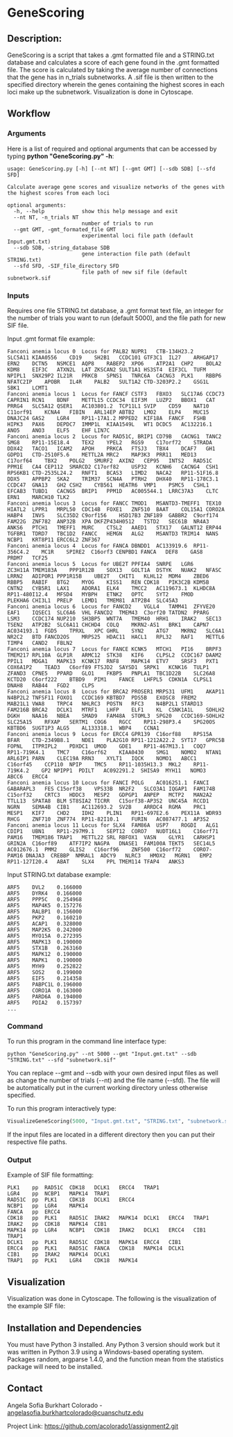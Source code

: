 # GeneScoring

## Description: 

GeneScoring is a script that takes a .gmt formatted file and a STRING.txt database and calculates a score of each gene
found in the .gmt formatted file. The score is calculated by taking the average number of connections that the gene
has in n_trials subnetworks. A .sif file is then written to the specified directory wherein the genes containing the
highest scores in each loci make up the subnetwork. Visualization is done in Cytoscape.

## Workflow

### Arguments 

Here is a list of required and optional arguments that can be accessed by 
typing **python "GeneScoring.py" -h**: 

```text
usage: GeneScoring.py [-h] [--nt NT] [--gmt GMT] [--sdb SDB] [--sfd SFD]

Calculate average gene scores and visualize networks of the genes with the highest scores from each loci

optional arguments:
  -h, --help            show this help message and exit
  --nt NT, -n_trials NT
                        number of trials to run
  --gmt GMT, -gmt_formated_file GMT
                        experimental loci file path (default Input.gmt.txt)
  --sdb SDB, -string_database SDB
                        gene interaction file path (default STRING.txt)
  --sfd SFD, -SIF_file_directory SFD
                        file path of new sif file (default subnetwork.sif

```
### Inputs 

Requires one file STRING.txt database, a .gmt format text file, an integer
for the number of trials you want to run (default 5000), and the file path for new SIF file. 

Input .gmt format file example: 

```text
Fanconi anemia locus 0	Locus for PALB2	NUPR1	CTB-134H23.2	SLC5A11	KIAA0556	CD19	SH2B1	CCDC101	GTF3C1	IL27	ARHGAP17	ERN2	DCTN5	NSMCE1	AQP8	RABEP2	XPO6	ATP2A1	CHP2	BOLA2	KDM8	EIF3C	ATXN2L	LAT	ZKSCAN2	SULT1A1	HS3ST4	EIF3CL	TUFM	NPIPL1	SNX29P2	IL21R	PRKCB	SPNS1	TNRC6A	CACNG3	PLK1	RBBP6	NFATC2IP	APOBR	IL4R	PALB2	SULT1A2	CTD-3203P2.2	GSG1L	SBK1	LCMT1
Fanconi anemia locus 1	Locus for FANCF	CSTF3	FBXO3	SLC17A6	CCDC73	CAPRIN1	RCN1	BDNF	METTL15	CCDC34	EIF3M	LUZP2	BBOX1	CAT	PRRG4	SLC5A12	QSER1	AC103801.2	TCP11L1	SVIP	CD59	NAT10	C11orf91	KCNA4	FIBIN	ARL14EP	ABTB2	LMO2	ELP4	MUC15	DNAJC24	GAS2	LGR4	RP11-17A1.2	MPPED2	KIF18A	FANCF	FSHB	HIPK3	PAX6	DEPDC7	IMMP1L	KIAA1549L	WT1	DCDC5	AC132216.1	ANO5	ANO3	ELF5	EHF	LIN7C
Fanconi anemia locus 2	Locus for RAD51C, BRIP1	CD79B	CACNG1	TANC2	SMG8	RP11-15E18.4	TEX2	YPEL2	RGS9	C17orf72	STRADA	DDX42	TACO1	ICAM2	APOH	PRKCA	FTSJ3	TBX4	DCAF7	GH1	GDPD1	CTD-2510F5.6	METTL2A	MRC2	MAP3K3	PRR11	MED13	C17orf64	TBX2	POLG2	SMURF2	AXIN2	CEP95	INTS2	RAD51C	PPM1E	CA4	CEP112	SMARCD2	C17orf82	USP32	KCNH6	CACNG4	CSH1	RPS6KB1	CTD-2535L24.2	RNFT1	BCAS3	LIMD2	NACA2	RP11-51F16.8	DDX5	APPBP2	SKA2	TRIM37	SCN4A	PTRH2	DHX40	RP11-178C3.1	CCDC47	GNA13	GH2	CSH2	CYB561	HEATR6	VMP1	PSMC5	CSHL1	EFCAB3	TUBD1	CACNG5	BRIP1	PPM1D	AC005544.1	LRRC37A3	CLTC	ERN1	MARCH10	TLK2
Fanconi anemia locus 3	Locus for FANCC	TMOD1	MSANTD3-TMEFF1	TEX10	HIATL2	LPPR1	MRPL50	CDC14B	FOXE1	ZNF510	BAAT	COL15A1	CORO2A	HABP4	INVS	SLC35D2	C9orf156	HSD17B3	ZNF189	GABBR2	C9orf174	FAM22G	ZNF782	ANP32B	XPA	DKFZP434H0512	TSTD2	SEC61B	NR4A3	ANKS6	PTCH1	TMEFF1	MURC	CTSL2	AAED1	STX17	GALNT12	ERP44	TGFBR1	TDRD7	TBC1D2	FANCC	HEMGN	ALG2	MSANTD3	TRIM14	NANS	NCBP1	KRT8P11	ERCC6L2	ZNF367
Fanconi anemia locus 4	Locus for FANCA	DBNDD1	AC133919.6	RP11-356C4.2	MC1R	SPIRE2	C16orf3	CENPBD1	FANCA	DEF8	GAS8	PRDM7	TCF25
Fanconi anemia locus 5	Locus for UBE2T	PPFIA4	SNRPE	LGR6	ZC3H11A	TMEM183A	PPP1R12B	SOX13	GOLT1A	DSTYK	NUAK2	NFASC	LRRN2	ADIPOR1	PPP1R15B	UBE2T	CHIT1	KLHL12	MDM4	ZBED6	RBBP5	RABIF	BTG2	MYOG	KISS1	REN	CDK18	PIK3C2B	KDM5B	CNTN2	CYB5R1	LAX1	ADORA1	ELK4	TMCC2	AC119673.1	KLHDC8A	RP11-480I12.4	MFSD4	MYBPH	ETNK2	OPTC	SYT2	FMOD	PLEKHA6	CHI3L1	PRELP	LEMD1	TMEM81	ATP2B4	SLC45A3
Fanconi anemia locus 6	Locus for FANCD2	VGLL4	TAMM41	ZFYVE20	EAF1	IQSEC1	SLC6A6	VHL	FANCD2	TMEM43	C3orf20	TATDN2	PPARG	LSM3	CCDC174	NUP210	SH3BP5	WNT7A	TMEM40	HRH1	IRAK2	SEC13	TSEN2	ATP2B2	SLC6A11	CHCHD4	COLQ	MKRN2-AS1	BRK1	CAPN7	AC034193.1	FGD5	TPRXL	XPC	GHRL	SYN2	ATG7	MKRN2	SLC6A1	NR2C2	BTD	FANCD2OS	MRPS25	HDAC11	HACL1	RPL32	RAF1	METTL6	TIMP4	CAND2	FBLN2
Fanconi anemia locus 7	Locus for FANCE	KCNK5	MTCH1	PI16	BRPF3	TMEM217	RPL10A	GLP1R	ARMC12	STK38	KIF6	CLPSL2	CCDC167	DAAM2	PPIL1	MDGA1	MAPK13	KCNK17	RNF8	MAPK14	ETV7	SRSF3	PXT1	COX6A1P2	TEAD3	C6orf89	FTSJD2	SAYSD1	SRPK1	KCNK16	TULP1	ZFAND3	CPNE5	PPARD	GLO1	FKBP5	PNPLA1	TBC1D22B	SLC26A8	KCTD20	C6orf222	BTBD9	PIM1	FANCE	LHFPL5	CDKN1A	CLPSL1	DNAH8	RAB44	FGD2	CLPS
Fanconi anemia locus 8	Locus for BRCA2	PROSER1	MRPS31	UFM1	AKAP11	N4BP2L2	TNFSF11	FOXO1	CCDC169	KBTBD7	PDS5B	EXOSC8	FREM2	MAB21L1	VWA8	TRPC4	NHLRC3	POSTN	RFC3	N4BP2L1	STARD13	FAM216B	BRCA2	DCLK1	MTRF1	LHFP	ELF1	KL	CSNK1A1L	SOHLH2	DGKH	NAA16	NBEA	SMAD9	FAM48A	STOML3	SPG20	CCDC169-SOHLH2	SLC25A15	RFXAP	SERTM1	COG6	RGCC	RP11-298P3.4	SPG20OS	KBTBD6	SUGT1P3	ALG5	AL133318.1	WBP4	CCNA1
Fanconi anemia locus 9	Locus for ERCC4	GPR139	C16orf88	RPS15A	BFAR	CTD-2349B8.1	NDE1	PLA2G10	RP11-1212A22.2	SYT17	GPRC5B	FOPNL	ITPRIPL2	PDXDC1	UMOD	GDE1	RP11-467M13.1	COQ7	RP11-719K4.1	TMC7	C16orf62	KIAA0430	SMG1	NOMO2	NTAN1	ARL6IP1	PARN	CLEC19A	RRN3	XYLT1	IQCK	NOMO1	ABCC1	C16orf45	CCP110	NPIP	TMC5	RP11-1035H13.3	MKL2	RP11-719K4.2	GP2	NPIPP1	PDILT	AC092291.2	SHISA9	MYH11	NOMO3	ABCC6	ERCC4
Fanconi anemia locus 10	Locus for FANCI	POLG	AC016251.1	FANCI	GABARAPL3	FES	C15orf38	VPS33B	NR2F2	SLCO3A1	IQGAP1	FAM174B	C15orf32	CRTC3	HDDC3	MESP2	GDPGP1	ANPEP	MCTP2	MAN2A2	TTLL13	SPATA8	BLM	ST8SIA2	TICRR	C15orf38-AP3S2	UNC45A	RCCD1	NGRN	SEMA4B	CIB1	AC112693.2	SV2B	ARRDC4	RGMA	PRC1	MESP1	KIF7	CHD2	IDH2	PLIN1	RP11-697E2.6	PEX11A	WDR93	RHCG	ZNF710	ZNF774	RP11-82I10.1	FURIN	AC087477.1	AP3S2
Fanconi anemia locus 11	Locus for SLX4	FAM86A	USP7	ROGDI	ALG1	CDIP1	UBN1	RP11-297M9.1	SEPT12	CORO7	NUDT16L1	C16orf71	PAM16	TMEM186	TRAP1	METTL22	SRL	RBFOX1	VASN	GLYR1	CARHSP1	GRIN2A	C16orf89	ATF7IP2	NAGPA	DNASE1	FAM100A	TEKT5	SEC14L5	AC012676.1	PMM2	GLIS2	C16orf96	ZNF500	C16orf72	CORO7-PAM16	DNAJA3	CREBBP	NMRAL1	ADCY9	NLRC3	HMOX2	MGRN1	EMP2	RP11-127I20.4	ABAT	SLX4	PPL	TMEM114	TFAP4	ANKS3
```
Input STRING.txt database example: 
```
ARF5	DVL2	0.166000
ARF5	DYRK4	0.166000
ARF5	PPP5C	0.254968
ARF5	MAP4K5	0.157276
ARF5	RALBP1	0.156000
ARF5	PKP2	0.160210
ARF5	ACAP1	0.328000
ARF5	MAP2K5	0.242000
ARF5	MYO15A	0.272395
ARF5	MAPK13	0.190000
ARF5	STX1B	0.263160
ARF5	MAPK12	0.190000
ARF5	MAPK1	0.190000
ARF5	MYH9	0.252822
ARF5	SOS2	0.199000
ARF5	EIF5	0.214358
ARF5	PABPC1L	0.196000
ARF5	CORO1A	0.163000
ARF5	PARD6A	0.194000
ARF5	PDIA2	0.157397
...
```
### Command

To run this program in the command line interface type: 
```text
python "GeneScoring.py" --nt 5000 --gmt "Input.gmt.txt" --sdb "STRING.txt" --sfd "subnetwork.sif"
```
You can replace --gmt and --sdb with your own desired input files as well as change 
the number of trials (--nt) and the file name (--sfd). The file will be automatically put in 
the current working directory unless otherwise specified.

To run this program interactively type: 


```python
VisualizeGeneScoring(5000, "Input.gmt.txt", "STRING.txt", "subnetwork.sif")
```
If the input files are located in a different directory then you can put their respective file paths. 

### Output 

Example of SIF file formatting:

```text
PLK1	pp	RAD51C	CDK18	DCLK1	ERCC4	TRAP1
LGR4	pp	NCBP1	MAPK14	TRAP1
RAD51C	pp	PLK1	CDK18	DCLK1	ERCC4
NCBP1	pp	LGR4	MAPK14
FANCA	pp	ERCC4
CDK18	pp	PLK1	RAD51C	IRAK2	MAPK14	DCLK1	ERCC4	TRAP1
IRAK2	pp	CDK18	MAPK14	CIB1
MAPK14	pp	LGR4	NCBP1	CDK18	IRAK2	DCLK1	ERCC4	CIB1	TRAP1
DCLK1	pp	PLK1	RAD51C	CDK18	MAPK14	ERCC4	CIB1
ERCC4	pp	PLK1	RAD51C	FANCA	CDK18	MAPK14	DCLK1
CIB1	pp	IRAK2	MAPK14	DCLK1
TRAP1	pp	PLK1	LGR4	CDK18	MAPK14
```
## Visualization 
Visualization was done in Cytoscape. The following is the visualization of the example SIF file: 

## Installation and Dependencies
You must have Python 3 installed. Any Python 3 version should work but it was written in Python 3.9 using a Windows-based 
operating system. Packages random, argparse 1.4.0, and the function mean from the statistics package will need to be 
installed. 

## Contact 
Angela Sofia Burkhart Colorado - angelasofia.burkhartcolorado@cuanschutz.edu

Project Link: https://github.com/acolorado1/assignment2.git